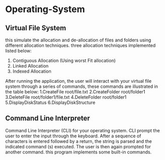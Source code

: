 # Operating-System
## Virtual File System

this simulate the allocation and de-allocation of files and folders using different allocation techniques.  three allocation techniques implemented listed below:
1. Contiguous Allocation (Using worst Fit allocation)
2. Linked Allocation
3. Indexed Allocation

After running the application, the user will interact with your virtual file system through a series of commands, these commands are illustrated in the table below:
    1.CreateFile root/file.txt
    2.CreateFolder root/folder1
    3.DeleteFile root/folder1/file.txt
    4.DeleteFolder root/folder1
    5.DisplayDiskStatus
    6.DisplayDiskStructure



## Command Line Interpreter

Command Line Interpreter (CLI) for your operating system. CLI prompt the user to enter the input through the keyboard. After a sequence of characters is entered followed by a return, the string is parsed and the indicated command (s) executed. The user is then again prompted for another command.
this program implements some built-in commands. 
